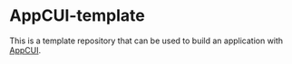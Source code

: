 # AppCUI-template
This is a template repository that can be used to build an application with [AppCUI](https://github.com/gdt050579/AppCUI).
